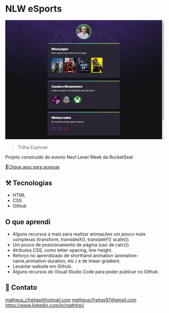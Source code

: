 # NLW eSports

![oreview](./.github/preview.png)

>Trilha Explorer


Projeto construído do evento Next Level Week da RocketSeat

🔗[Clique aqui para acessar](https://mathfrei.github.io/nlw-esports-explorer)

## ⚒️ Tecnologias

-  HTML
- CSS
- Github

## O que aprendi

- Alguns recursos a mais para realizar animações um pouco mais complexas (transform, translateX(), translateY() scale()).
- Um pouco de posicionamento de página (uso de calc()).
- Atributos CSS, como letter-spacing, line-height.
- Reforço no aprendizado de shorthand animation (animation-name,animation-duration, etc.) e de linear-gradient.
- Levantar website em Github.
- Alguns recursos do Visual Studio Code para poder publicar no Github.


## 📧 Contato

matheus_cfreitas@hotmail.com
matheuscfreitas97@gmail.com
https://www.linkedin.com/in/mathfrei/